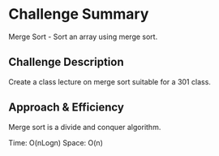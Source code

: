 # Challenge Summary
Merge Sort - Sort an array using merge sort.

## Challenge Description
Create a class lecture on merge sort suitable for a 301 class.

## Approach & Efficiency
Merge sort is a divide and conquer algorithm.  

Time: O(nLogn)
Space: O(n)
